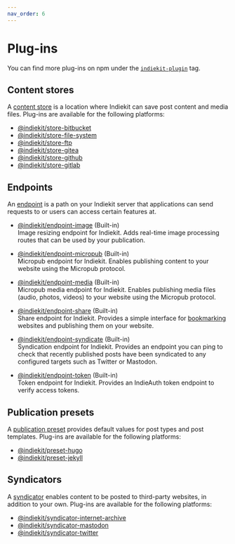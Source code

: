 ```yaml
---
nav_order: 6
---
```


# Plug-ins

You can find more plug-ins on npm under the [`indiekit-plugin`](https://www.npmjs.com/search?q=keywords%3Aindiekit-plugin) tag.

## Content stores

A [content store](../concepts#content-store) is a location where Indiekit can save post content and media files. Plug-ins are available for the following platforms:

- [@indiekit/store-bitbucket](https://npmjs.org/package/@indiekit/store-bitbucket)
- [@indiekit/store-file-system](https://npmjs.org/package/@indiekit/store-file-system)
- [@indiekit/store-ftp](https://npmjs.org/package/@indiekit/store-ftp)
- [@indiekit/store-gitea](https://npmjs.org/package/@indiekit/store-gitea)
- [@indiekit/store-github](https://npmjs.org/package/@indiekit/store-github)
- [@indiekit/store-gitlab](https://npmjs.org/package/@indiekit/store-gitlab)

## Endpoints

An [endpoint](../concepts#endpoint) is a path on your Indiekit server that applications can send requests to or users can access certain features at.

- [@indiekit/endpoint-image](https://npmjs.org/package/@indiekit/endpoint-image) (Built-in)  
  Image resizing endpoint for Indiekit. Adds real-time image processing routes that can be used by your publication.

- [@indiekit/endpoint-micropub](https://npmjs.org/package/@indiekit/endpoint-micropub) (Built-in)  
  Micropub endpoint for Indiekit. Enables publishing content to your website using the Micropub protocol.

- [@indiekit/endpoint-media](https://npmjs.org/package/@indiekit/endpoint-media) (Built-in)  
  Micropub media endpoint for Indiekit. Enables publishing media files (audio, photos, videos) to your website using the Micropub protocol.

- [@indiekit/endpoint-share](https://npmjs.org/package/@indiekit/endpoint-share) (Built-in)  
  Share endpoint for Indiekit. Provides a simple interface for [bookmarking](https://indieweb.org/bookmark) websites and publishing them on your website.

- [@indiekit/endpoint-syndicate](https://npmjs.org/package/@indiekit/endpoint-syndicate) (Built-in)  
  Syndication endpoint for Indiekit. Provides an endpoint you can ping to check that recently published posts have been syndicated to any configured targets such as Twitter or Mastodon.

- [@indiekit/endpoint-token](https://npmjs.org/package/@indiekit/endpoint-token) (Built-in)  
  Token endpoint for Indiekit. Provides an IndieAuth token endpoint to verify access tokens.

## Publication presets

A [publication preset](../concepts#publication-preset) provides default values for post types and post templates. Plug-ins are available for the following platforms:

- [@indiekit/preset-hugo](https://npmjs.org/package/@indiekit/preset-hugo)
- [@indiekit/preset-jekyll](https://npmjs.org/package/@indiekit/preset-jekyll)

## Syndicators

A [syndicator](../concepts#syndicator) enables content to be posted to third-party websites, in addition to your own. Plug-ins are available for the following platforms:

- [@indiekit/syndicator-internet-archive](https://npmjs.org/package/@indiekit/syndicator-internet-archive)
- [@indiekit/syndicator-mastodon](https://npmjs.org/package/@indiekit/syndicator-mastodon)
- [@indiekit/syndicator-twitter](https://npmjs.org/package/@indiekit/syndicator-twitter)
